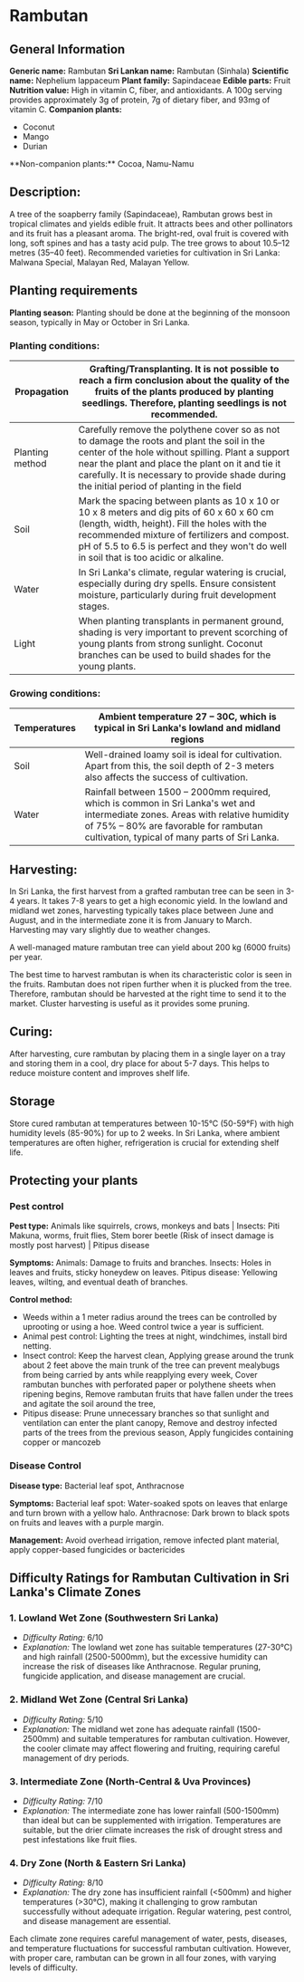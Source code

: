 # Rambutan

## General Information
**Generic name:** Rambutan
**Sri Lankan name:** Rambutan (Sinhala)
**Scientific name:** Nephelium lappaceum
**Plant family:** Sapindaceae
**Edible parts:** Fruit
**Nutrition value:** High in vitamin C, fiber, and antioxidants. A 100g serving provides approximately 3g of protein, 7g of dietary fiber, and 93mg of vitamin C.
**Companion plants:**
<update>
- Coconut
- Mango
- Durian
</update>
**Non-companion plants:** Cocoa, Namu-Namu

## Description:
A tree of the soapberry family (Sapindaceae), Rambutan grows best in tropical climates and yields edible fruit. It attracts bees and other pollinators and its fruit has a pleasant aroma. The bright-red, oval fruit is covered with long, soft spines and has a tasty acid pulp. The tree grows to about 10.5–12 metres (35–40 feet). Recommended varieties for cultivation in Sri Lanka: Malwana Special, Malayan Red, Malayan Yellow.

## Planting requirements
**Planting season:** <update>Planting should be done at the beginning of the monsoon season, typically in May or October in Sri Lanka.</update>

### Planting conditions:
| **Propagation** | Grafting/Transplanting. It is not possible to reach a firm conclusion about the quality of the fruits of the plants produced by planting seedlings. Therefore, planting seedlings is not recommended. |
|----|----|
| Planting method | Carefully remove the polythene cover so as not to damage the roots and plant the soil in the center of the hole without spilling. Plant a support near the plant and place the plant on it and tie it carefully. It is necessary to provide shade during the initial period of planting in the field |
| Soil | Mark the spacing between plants as 10 x 10 or 10 x 8 meters and dig pits of 60 x 60 x 60 cm (length, width, height). Fill the holes with the recommended mixture of fertilizers and compost. pH of 5.5 to 6.5 is perfect and they won't do well in soil that is too acidic or alkaline. |
| Water | <update>In Sri Lanka's climate, regular watering is crucial, especially during dry spells. Ensure consistent moisture, particularly during fruit development stages.</update> |
| Light | When planting transplants in permanent ground, shading is very important to prevent scorching of young plants from strong sunlight. Coconut branches can be used to build shades for the young plants. |

### Growing conditions:

| Temperatures | <update>Ambient temperature 27 – 30C, which is typical in Sri Lanka's lowland and midland regions</update> |
|----|----|
| Soil | Well-drained loamy soil is ideal for cultivation. Apart from this, the soil depth of 2-3 meters also affects the success of cultivation. |
| Water | <update>Rainfall between 1500 – 2000mm required, which is common in Sri Lanka's wet and intermediate zones. Areas with relative humidity of 75% – 80% are favorable for rambutan cultivation, typical of many parts of Sri Lanka.</update> |

## Harvesting:
<update>In Sri Lanka, the first harvest from a grafted rambutan tree can be seen in 3-4 years. It takes 7-8 years to get a high economic yield. In the lowland and midland wet zones, harvesting typically takes place between June and August, and in the intermediate zone it is from January to March. Harvesting may vary slightly due to weather changes.</update>

A well-managed mature rambutan tree can yield about 200 kg (6000 fruits) per year.

The best time to harvest rambutan is when its characteristic color is seen in the fruits. Rambutan does not ripen further when it is plucked from the tree. Therefore, rambutan should be harvested at the right time to send it to the market. Cluster harvesting is useful as it provides some pruning.

## Curing:
After harvesting, cure rambutan by placing them in a single layer on a tray and storing them in a cool, dry place for about 5-7 days. This helps to reduce moisture content and improves shelf life.

## Storage
<update>Store cured rambutan at temperatures between 10-15°C (50-59°F) with high humidity levels (85-90%) for up to 2 weeks. In Sri Lanka, where ambient temperatures are often higher, refrigeration is crucial for extending shelf life.</update>

## Protecting your plants
### Pest control
**Pest type:** Animals like squirrels, crows, monkeys and bats | Insects: Piti Makuna, worms, fruit flies, Stem borer beetle (Risk of insect damage is mostly post harvest) | Pitipus disease

**Symptoms:** Animals: Damage to fruits and branches. Insects: Holes in leaves and fruits, sticky honeydew on leaves. Pitipus disease: Yellowing leaves, wilting, and eventual death of branches.

**Control method:**
- Weeds within a 1 meter radius around the trees can be controlled by uprooting or using a hoe. Weed control twice a year is sufficient.
- Animal pest control: Lighting the trees at night, windchimes, install bird netting.
- Insect control: Keep the harvest clean, Applying grease around the trunk about 2 feet above the main trunk of the tree can prevent mealybugs from being carried by ants while reapplying every week, Cover rambutan bunches with perforated paper or polythene sheets when ripening begins, Remove rambutan fruits that have fallen under the trees and agitate the soil around the tree,
- Pitipus disease: Prune unnecessary branches so that sunlight and ventilation can enter the plant canopy, Remove and destroy infected parts of the trees from the previous season, Apply fungicides containing copper or mancozeb

### Disease Control
**Disease type:** Bacterial leaf spot, Anthracnose

**Symptoms:** Bacterial leaf spot: Water-soaked spots on leaves that enlarge and turn brown with a yellow halo. Anthracnose: Dark brown to black spots on fruits and leaves with a purple margin.

**Management:** Avoid overhead irrigation, remove infected plant material, apply copper-based fungicides or bactericides

## Difficulty Ratings for Rambutan Cultivation in Sri Lanka's Climate Zones
### 1. **Lowland Wet Zone (Southwestern Sri Lanka)**
- *Difficulty Rating:* 6/10
- *Explanation:* The lowland wet zone has suitable temperatures (27-30°C) and high rainfall (2500-5000mm), but the excessive humidity can increase the risk of diseases like Anthracnose. Regular pruning, fungicide application, and disease management are crucial.

### 2. **Midland Wet Zone (Central Sri Lanka)**
- *Difficulty Rating:* 5/10
- *Explanation:* The midland wet zone has adequate rainfall (1500-2500mm) and suitable temperatures for rambutan cultivation. However, the cooler climate may affect flowering and fruiting, requiring careful management of dry periods.

### 3. **Intermediate Zone (North-Central & Uva Provinces)**
- *Difficulty Rating:* 7/10
- *Explanation:* The intermediate zone has lower rainfall (500-1500mm) than ideal but can be supplemented with irrigation. Temperatures are suitable, but the drier climate increases the risk of drought stress and pest infestations like fruit flies.

### 4. **Dry Zone (North & Eastern Sri Lanka)**
- *Difficulty Rating:* 8/10
- *Explanation:* The dry zone has insufficient rainfall (<500mm) and higher temperatures (>30°C), making it challenging to grow rambutan successfully without adequate irrigation. Regular watering, pest control, and disease management are essential.

Each climate zone requires careful management of water, pests, diseases, and temperature fluctuations for successful rambutan cultivation. However, with proper care, rambutan can be grown in all four zones, with varying levels of difficulty.